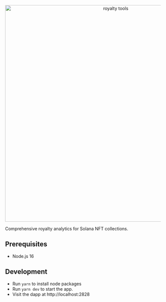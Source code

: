 <div align="center">
  <a href="https://royalty-tools.vercel.app">
    <img src="https://royalty-tools.vercel.app/shot.png" alt="royalty tools" width=700 />
  </a>
</div>

Comprehensive royalty analytics for Solana NFT collections.

## Prerequisites

- Node.js 16

## Development

- Run `yarn` to install node packages
- Run `yarn dev` to start the app.
- Visit the dapp at http://localhost:2828
